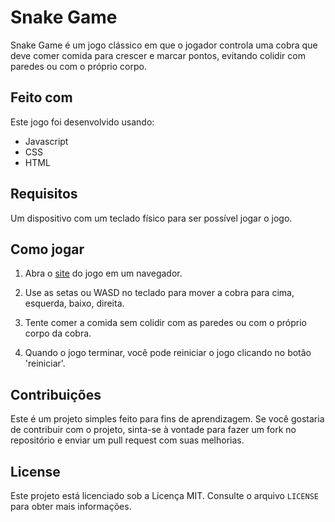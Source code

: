 # Snake Game

Snake Game é um jogo clássico em que o jogador controla uma cobra que deve comer comida para crescer e marcar pontos, evitando colidir com paredes ou com o próprio corpo.


## Feito com

Este jogo foi desenvolvido usando:

- Javascript
- CSS
- HTML


## Requisitos

Um dispositivo com um teclado físico para ser possível jogar o jogo.


## Como jogar

1. Abra o [site](mist7dev.github.io/Snake-Game/link) do jogo em um navegador.

2. Use as setas ou WASD no teclado para mover a cobra para cima, esquerda, baixo, direita.

3. Tente comer a comida sem colidir com as paredes ou com o próprio corpo da cobra.

4.  Quando o jogo terminar, você pode reiniciar o jogo clicando no botão 'reiniciar'.


## Contribuições

Este é um projeto simples feito para fins de aprendizagem. Se você gostaria de contribuir com o projeto, sinta-se à vontade para fazer um fork no repositório e enviar um pull request com suas melhorias.


## License

Este projeto está licenciado sob a Licença MIT. Consulte o arquivo `LICENSE` para obter mais informações.
